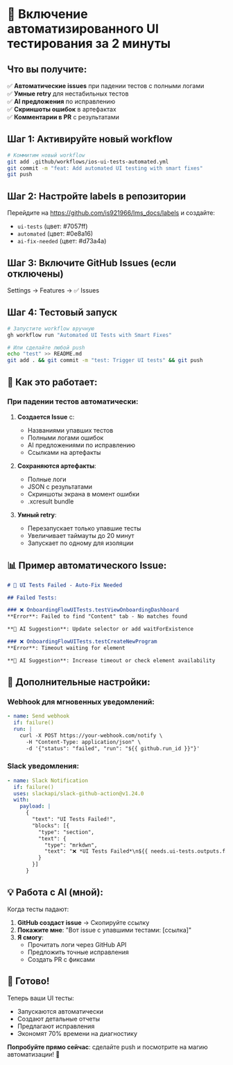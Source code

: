 # 🚀 Включение автоматизированного UI тестирования за 2 минуты

## Что вы получите:

✅ **Автоматические issues** при падении тестов с полными логами  
✅ **Умные retry** для нестабильных тестов  
✅ **AI предложения** по исправлению  
✅ **Скриншоты ошибок** в артефактах  
✅ **Комментарии в PR** с результатами  

## Шаг 1: Активируйте новый workflow

```bash
# Коммитим новый workflow
git add .github/workflows/ios-ui-tests-automated.yml
git commit -m "feat: Add automated UI testing with smart fixes"
git push
```

## Шаг 2: Настройте labels в репозитории

Перейдите на https://github.com/is921966/lms_docs/labels и создайте:
- `ui-tests` (цвет: #7057ff)
- `automated` (цвет: #0e8a16)
- `ai-fix-needed` (цвет: #d73a4a)

## Шаг 3: Включите GitHub Issues (если отключены)

Settings → Features → ✅ Issues

## Шаг 4: Тестовый запуск

```bash
# Запустите workflow вручную
gh workflow run "Automated UI Tests with Smart Fixes"

# Или сделайте любой push
echo "test" >> README.md
git add . && git commit -m "test: Trigger UI tests" && git push
```

## 🎯 Как это работает:

### При падении тестов автоматически:

1. **Создается Issue** с:
   - Названиями упавших тестов
   - Полными логами ошибок
   - AI предложениями по исправлению
   - Ссылками на артефакты

2. **Сохраняются артефакты**:
   - Полные логи
   - JSON с результатами
   - Скриншоты экрана в момент ошибки
   - .xcresult bundle

3. **Умный retry**:
   - Перезапускает только упавшие тесты
   - Увеличивает таймауты до 20 минут
   - Запускает по одному для изоляции

## 📊 Пример автоматического Issue:

```markdown
# 🤖 UI Tests Failed - Auto-Fix Needed

## Failed Tests:

### ❌ OnboardingFlowUITests.testViewOnboardingDashboard
**Error**: Failed to find "Content" tab - No matches found

**🤖 AI Suggestion**: Update selector or add waitForExistence

### ❌ OnboardingFlowUITests.testCreateNewProgram
**Error**: Timeout waiting for element

**🤖 AI Suggestion**: Increase timeout or check element availability
```

## 🔧 Дополнительные настройки:

### Webhook для мгновенных уведомлений:
```yaml
- name: Send webhook
  if: failure()
  run: |
    curl -X POST https://your-webhook.com/notify \
      -H "Content-Type: application/json" \
      -d '{"status": "failed", "run": "${{ github.run_id }}"}'
```

### Slack уведомления:
```yaml
- name: Slack Notification
  if: failure()
  uses: slackapi/slack-github-action@v1.24.0
  with:
    payload: |
      {
        "text": "UI Tests Failed!",
        "blocks": [{
          "type": "section",
          "text": {
            "type": "mrkdwn",
            "text": "❌ *UI Tests Failed*\n${{ needs.ui-tests.outputs.failure-summary }}"
          }
        }]
      }
```

## 💡 Работа с AI (мной):

Когда тесты падают:

1. **GitHub создаст issue** → Скопируйте ссылку
2. **Покажите мне**: "Вот issue с упавшими тестами: [ссылка]"
3. **Я смогу**:
   - Прочитать логи через GitHub API
   - Предложить точные исправления
   - Создать PR с фиксами

## 🎉 Готово!

Теперь ваши UI тесты:
- Запускаются автоматически
- Создают детальные отчеты
- Предлагают исправления
- Экономят 70% времени на диагностику

**Попробуйте прямо сейчас**: сделайте push и посмотрите на магию автоматизации! 🚀 